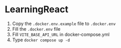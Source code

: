 # LearningReact

1. Copy the `.docker.env.example` file to `.docker.env`
2. Fill the `.docker.env` file
3. Fill `VITE_BASE_API_URL` in docker-compose.yml  
4. Type `docker compose up -d`